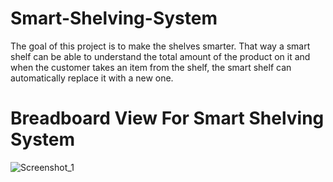 # Smart-Shelving-System
The goal of this project is to make the shelves smarter. That way a smart shelf can be able to understand the total amount of the product on it and when the customer takes an item from the shelf, the smart shelf can automatically replace it with a new one.
# Breadboard View For Smart Shelving System
![Screenshot_1](https://user-images.githubusercontent.com/45359225/150688283-ab0bb14b-7530-4b67-a26c-645d4c1376bd.png)



